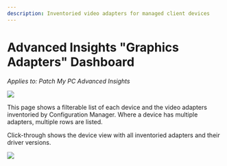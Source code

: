```yaml
---
description: Inventoried video adapters for managed client devices
---
```


# Advanced Insights "Graphics Adapters" Dashboard

_Applies to: Patch My PC Advanced Insights_

![](../../../_images/image%20%281536%29.png%20"Graphics/Video%20Adapters%20table")

This page shows a filterable list of each device and the video adapters inventoried by Configuration Manager. Where a device has multiple adapters, multiple rows are listed.&#x20;

Click-through shows the device view with all inventoried adapters and their driver versions.

![](../../../_images/image%20%281537%29.png%20"Graphics%20adapters%20device%20view")
